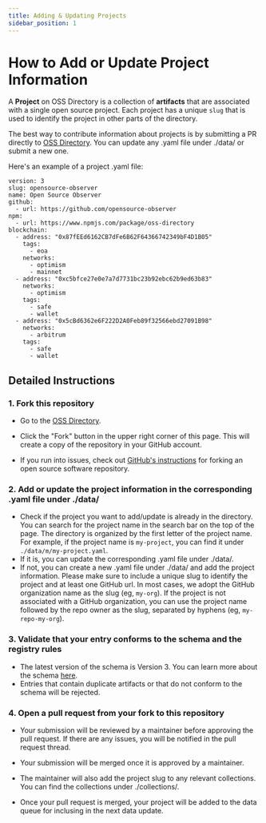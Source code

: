 ```yaml
---
title: Adding & Updating Projects
sidebar_position: 1
---
```


# How to Add or Update Project Information

A **Project** on OSS Directory is a collection of **artifacts** that are associated with a single open source project. Each project has a unique `slug` that is used to identify the project in other parts of the directory.

The best way to contribute information about projects is by submitting a PR directly to [OSS Directory](https://github.com/opensource-observer/oss-directory). You can update any .yaml file under ./data/ or submit a new one.

Here's an example of a project .yaml file:

```
version: 3
slug: opensource-observer
name: Open Source Observer
github:
  - url: https://github.com/opensource-observer
npm:
  - url: https://www.npmjs.com/package/oss-directory
blockchain:
  - address: "0x87fEEd6162CB7dFe6B62F64366742349bF4D1B05"
    tags:
      - eoa
    networks:
      - optimism
      - mainnet
  - address: "0xc5bfce27e0e7a7d7731bc23b92ebc62b9ed63b83"
    networks:
      - optimism
    tags:
      - safe
      - wallet
  - address: "0x5cBd6362e6F222D2A0Feb89f32566ebd27091B98"
    networks:
      - arbitrum
    tags:
      - safe
      - wallet
```

## Detailed Instructions

### 1. Fork this repository

- Go to the [OSS Directory](https://github.com/opensource-observer/oss-directory).

- Click the "Fork" button in the upper right corner of this page. This will create a copy of the repository in your GitHub account.

- If you run into issues, check out [GitHub's instructions](https://docs.github.com/en/pull-requests/collaborating-with-pull-requests/working-with-forks/fork-a-repo) for forking an open source software repository.

### 2. Add or update the project information in the corresponding .yaml file under ./data/

- Check if the project you want to add/update is already in the directory. You can search for the project name in the search bar on the top of the page. The directory is organized by the first letter of the project name. For example, if the project name is `my-project`, you can find it under `./data/m/my-project.yaml`.
- If it is, you can update the corresponding .yaml file under ./data/.
- If not, you can create a new .yaml file under ./data/ and add the project information. Please make sure to include a unique slug to identify the project and at least one GitHub url. In most cases, we adopt the GitHub organization name as the slug (eg, `my-org`). If the project is not associated with a GitHub organization, you can use the project name followed by the repo owner as the slug, separated by hyphens (eg, `my-repo-my-org`).

### 3. Validate that your entry conforms to the schema and the registry rules

- The latest version of the schema is Version 3. You can learn more about the schema [here](../../how-oso-works/project-schema).
- Entries that contain duplicate artifacts or that do not conform to the schema will be rejected.

### 4. Open a pull request from your fork to this repository

- Your submission will be reviewed by a maintainer before approving the pull request. If there are any issues, you will be notified in the pull request thread.
- Your submission will be merged once it is approved by a maintainer.
- The maintainer will also add the project slug to any relevant collections. You can find the collections under ./collections/.

- Once your pull request is merged, your project will be added to the data queue for inclusing in the next data update.
